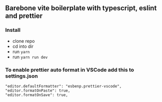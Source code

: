 ## Barebone vite boilerplate with typescript, eslint and prettier

### Install
- clone repo
- cd into dir
- run ```yarn``` 
- run ```yarn run dev```

### To enable prettier auto format in VSCode add this to settings.json
```
"editor.defaultFormatter": "esbenp.prettier-vscode",
"editor.formatOnPaste": true,
"editor.formatOnSave": true,
```
